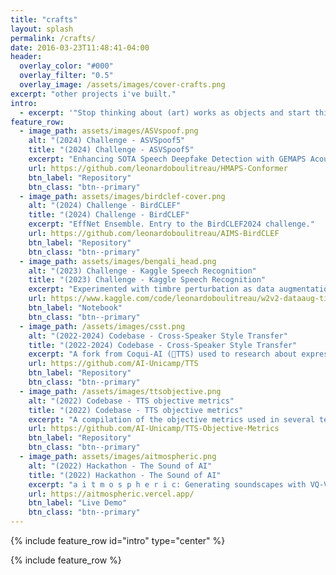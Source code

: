 ```yaml
---
title: "crafts"
layout: splash
permalink: /crafts/
date: 2016-03-23T11:48:41-04:00
header:
  overlay_color: "#000"
  overlay_filter: "0.5"
  overlay_image: /assets/images/cover-crafts.png
excerpt: "other projects i've built."
intro: 
  - excerpt: '"Stop thinking about (art) works as objects and start thinking about them as triggers for experiences. What makes a work (of art) good for you is not something that s already inside it but something that happens inside you."\- Brian Eno'
feature_row:
  - image_path: assets/images/ASVspoof.png
    alt: "(2024) Challenge - ASVSpoof5"
    title: "(2024) Challenge - ASVSpoof5"
    excerpt: "Enhancing SOTA Speech Deepfake Detection with GEMAPS Acoustic Features. Entry to the ASVspoof5 challenge."
    url: https://github.com/leonardoboulitreau/HMAPS-Conformer
    btn_label: "Repository"
    btn_class: "btn--primary"
  - image_path: assets/images/birdclef-cover.png
    alt: "(2024) Challenge - BirdCLEF"
    title: "(2024) Challenge - BirdCLEF"
    excerpt: "EffNet Ensemble. Entry to the BirdCLEF2024 challenge."
    url: https://github.com/leonardoboulitreau/AIMS-BirdCLEF
    btn_label: "Repository"
    btn_class: "btn--primary"
  - image_path: assets/images/bengali_head.png
    alt: "(2023) Challenge - Kaggle Speech Recognition"
    title: "(2023) Challenge - Kaggle Speech Recognition"
    excerpt: "Experimented with timbre perturbation as data augmentation for a Wav2Vec2. Entry to Kaggle's Bengali.AI ASR challenge."
    url: https://www.kaggle.com/code/leonardoboulitreau/w2v2-dataaug-timbrepertubation-training
    btn_label: "Notebook"
    btn_class: "btn--primary"
  - image_path: /assets/images/csst.png
    alt: "(2022-2024) Codebase - Cross-Speaker Style Transfer"
    title: "(2022-2024) Codebase - Cross-Speaker Style Transfer"
    excerpt: "A fork from Coqui-AI (🐸TTS) used to research about expressive TTS."
    url: https://github.com/AI-Unicamp/TTS
    btn_label: "Repository"
    btn_class: "btn--primary"
  - image_path: /assets/images/ttsobjective.png
    alt: "(2022) Codebase - TTS objective metrics"
    title: "(2022) Codebase - TTS objective metrics"
    excerpt: "A compilation of the objective metrics used in several text-to-speech (TTS) papers."
    url: https://github.com/AI-Unicamp/TTS-Objective-Metrics
    btn_label: "Repository"
    btn_class: "btn--primary"
  - image_path: assets/images/aitmospheric.png
    alt: "(2022) Hackathon - The Sound of AI"
    title: "(2022) Hackathon - The Sound of AI"
    excerpt: "a i t m o s p h e r i c: Generating soundscapes with VQ‑VAEs for compositional use and inspiration. Entry to the 1st Sound of AI Hackathon."
    url: https://aitmospheric.vercel.app/
    btn_label: "Live Demo"
    btn_class: "btn--primary" 
---
```


{% include feature_row id="intro" type="center" %}

{% include feature_row %}

